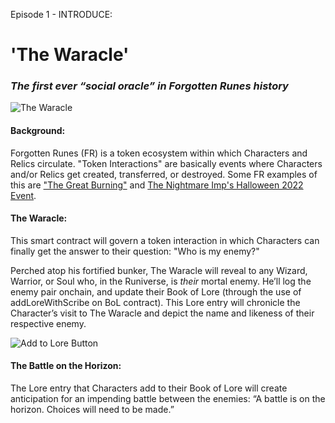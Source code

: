 Episode 1 - INTRODUCE:

# **'The Waracle'**
### *The first ever “social oracle” in Forgotten Runes history*

![The Waracle]([https://github.com/DeanKrupka/forgottenrunes_755/blob/main/TheWaracleReferenceImageforReadMe.png?raw=true](https://github.com/DeanKrupka/forgottenrunes_755/blob/main/Waracle2.png?raw=true))

#### Background:
Forgotten Runes (FR) is a token ecosystem within which Characters and Relics circulate. "Token Interactions" are basically events where Characters and/or Relics get created, transferred, or destroyed. Some FR examples of this are ["The Great Burning"](https://wizzypedia.forgottenrunes.com/The_Great_Burning) and [The Nightmare Imp's Halloween 2022 Event](https://www.forgottenrunes.com/nightmareimp).

#### The Waracle:
This smart contract will govern a token interaction in which Characters can finally get the answer to their question: "Who is my enemy?" 

Perched atop his fortified bunker, The Waracle will reveal to any Wizard, Warrior, or Soul who, in the Runiverse, is *their* mortal enemy. He’ll log the enemy pair onchain, and update their Book of Lore (through the use of addLoreWithScribe on BoL contract). This Lore entry will chronicle the Character’s visit to The Waracle and depict the name and likeness of their respective enemy. 

![Add to Lore Button](https://github.com/DeanKrupka/forgottenrunes_755/blob/main/AddToLoreButton3_small.png?raw=true)

#### The Battle on the Horizon:
The Lore entry that Characters add to their Book of Lore will create anticipation for an impending battle between the enemies: “A battle is on the horizon. Choices will need to be made.” 
